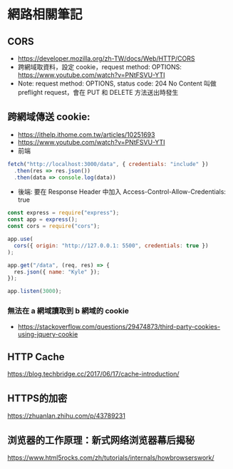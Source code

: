 # 網路相關筆記

## CORS
- https://developer.mozilla.org/zh-TW/docs/Web/HTTP/CORS  
- 跨網域取資料，設定 cookie，request method: OPTIONS: https://www.youtube.com/watch?v=PNtFSVU-YTI
- Note: request method: OPTIONS, status code: 204 No Content 叫做 preflight request，會在 PUT 和 DELETE 方法送出時發生
## 跨網域傳送 cookie:
- https://ithelp.ithome.com.tw/articles/10251693
- https://www.youtube.com/watch?v=PNtFSVU-YTI
- 前端
```js
fetch("http://localhost:3000/data", { credentials: "include" })
  .then(res => res.json())
  .then(data => console.log(data))
```
- 後端: 要在 Response Header 中加入 Access-Control-Allow-Credentials: true
```js
const express = require("express");
const app = express();
const cors = require("cors");

app.use(
  cors({ origin: "http://127.0.0.1: 5500", credentials: true })
);

app.get("/data", (req, res) => {
  res.json({ name: "Kyle" });
});

app.listen(3000);
```
### 無法在 a 網域讀取到 b 網域的 cookie
- https://stackoverflow.com/questions/29474873/third-party-cookies-using-jquery-cookie
## HTTP Cache
https://blog.techbridge.cc/2017/06/17/cache-introduction/
## HTTPS的加密
https://zhuanlan.zhihu.com/p/43789231
## 浏览器的工作原理：新式网络浏览器幕后揭秘
https://www.html5rocks.com/zh/tutorials/internals/howbrowserswork/
